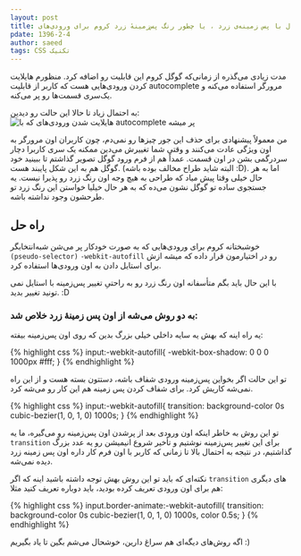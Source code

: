 ```yaml
---
layout: post
title: جدال با پس زمینه‌ی زرد ، یا چطور رنگ پس‌زمینهٔ زرد کروم برای ورودی‌های autocomplete را از بین ببریم
pdate: 1396-2-4
author: saeed
tags: CSS تکنیک
---
```

مدت زیادی می‌گذره از زمانی‌که  گوگل کروم این قابلیت رو اضافه کرد. منظورم هایلایت کردن ورودی‌هایی هست که کاربر از قابلیت autocomplete مرورگر استفاده می‌کنه و یک‌سری قسمت‌ها رو پر می‌کنه.

به احتمال زیاد تا حالا این حالت رو دیدین:
![هایلایت شدن ورودی‌های که با autocomplete پر میشه](https://image.ibb.co/nkCxRQ/chrome_autocomplete_yellow_bg.png "هایلایت شدن ورودی‌های که با autocomplete پر میشه")

من معمولاً پیشنهادی برای حذف این جور چیزها رو نمی‌دم، چون کاربران اون مرورگر به اون ویژگی عادت می‌کنند و وقتی شما تغییرش می‌دین ممکنه یک سری کاربرا دچار سردرگمی بشن در اون قسمت. عمداً هم از فرم ورود گوگل تصویر گذاشتم تا ببینید خود گوگل هم به این شکل پایبند هست. (البته شاید طراح مخالف بوده باشه :D).
اما به هر حال خیلی وقتا پیش میاد که طراحی به هیچ وجه اون رنگ زرد رو پذیرا نیست. یه جستجوی ساده تو گوگل نشون می‌ده که به هر حال خیلیا خواستن این رنگ زرد تو طرحشون وجود نداشته باشه.

## راه حل

خوشبختانه کروم برای ورودی‌هایی که به صورت خودکار پر می‌شن شبه‌انتخابگر `(pseudo-selector)` `-webkit-autofill` رو در اختیارمون قرار داده که میشه ازش برای استایل دادن به اون ورودی‌ها استفاده کرد.

با این حال باید بگم متأسفانه اون رنگ زرد رو به راحتیِ تغییر پس‌زمینه با استایل نمی‌ تونید تغییر بدید. :D

### به دو روش می‌شه از اون پس زمینه‌ٔ زرد خلاص شد:

یه راه اینه که بهش یه سایه داخلی خیلی بزرگ بدین که روی اون پس‌زمینه بیفته:

{% highlight css %}
input:-webkit-autofill{
  -webkit-box-shadow: 0 0 0 1000px #fff;
}
{% endhighlight %}

تو این حالت اگر بخواین پس‌زمینه ورودی شفاف باشه، دستتون بسته هست و از این راه نمی‌شه کاریش کرد.
برای شفاف کردن پس زمینه هم این کار رو می‌شه کرد.

{% highlight css %}
input:-webkit-autofill{
  transition: background-color 0s cubic-bezier(1, 0, 1, 0) 1000s;
}
{% endhighlight %}

تو این روش به خاطر اینکه اون ورودی بعد از پرشدن اون پس‌زمینه رو می‌گیره، ما یه `transition` برای این تغییر پس‌زمینه نوشتیم و تأخیر شروع انیمیشن رو یه عدد بزرگ گذاشتیم، در نتیجه به احتمال بالا تا زمانی که کاربر با اون فرم کار داره اون پس زمینه زرد دیده نمی‌شه.

نکته‌ای که باید تو این روش بهش توجه داشته باشید  اینه که اگر `transition` های دیگری هم برای اون ورودی تعریف کرده بودید، باید دوباره تعریف کنید مثلا:

{% highlight css %}
input.border-animate:-webkit-autofill{
  transition: background-color 0s cubic-bezier(1, 0, 1, 0) 1000s, color 0.5s;
}
{% endhighlight %}

اگه روش‌های دیگه‌ای هم سراغ دارین، خوشحال می‌شم بگین تا یاد بگیریم :)
